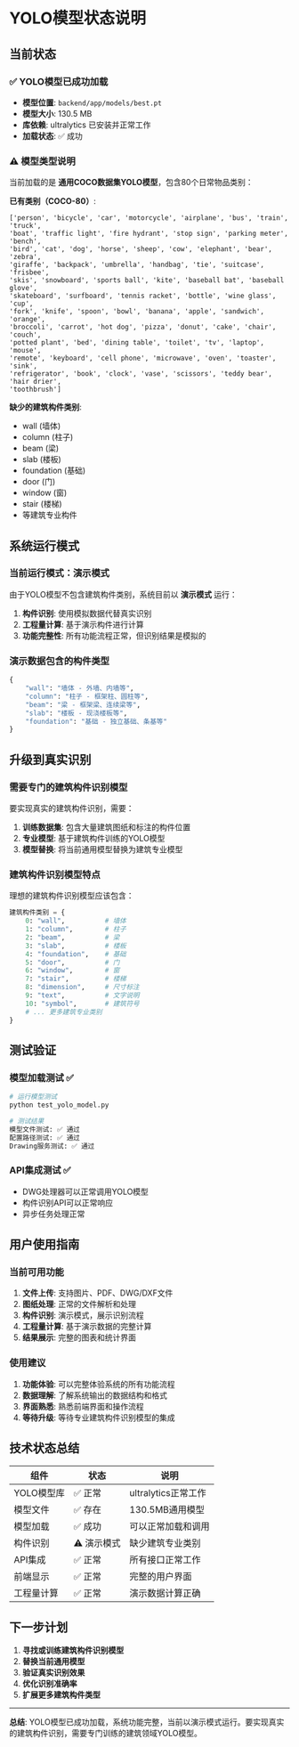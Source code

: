 # YOLO模型状态说明

## 当前状态

### ✅ YOLO模型已成功加载
- **模型位置**: `backend/app/models/best.pt`
- **模型大小**: 130.5 MB
- **库依赖**: ultralytics 已安装并正常工作
- **加载状态**: ✅ 成功

### ⚠️ 模型类型说明
当前加载的是 **通用COCO数据集YOLO模型**，包含80个日常物品类别：

**已有类别（COCO-80）**:
```
['person', 'bicycle', 'car', 'motorcycle', 'airplane', 'bus', 'train', 'truck', 
'boat', 'traffic light', 'fire hydrant', 'stop sign', 'parking meter', 'bench', 
'bird', 'cat', 'dog', 'horse', 'sheep', 'cow', 'elephant', 'bear', 'zebra', 
'giraffe', 'backpack', 'umbrella', 'handbag', 'tie', 'suitcase', 'frisbee', 
'skis', 'snowboard', 'sports ball', 'kite', 'baseball bat', 'baseball glove', 
'skateboard', 'surfboard', 'tennis racket', 'bottle', 'wine glass', 'cup', 
'fork', 'knife', 'spoon', 'bowl', 'banana', 'apple', 'sandwich', 'orange', 
'broccoli', 'carrot', 'hot dog', 'pizza', 'donut', 'cake', 'chair', 'couch', 
'potted plant', 'bed', 'dining table', 'toilet', 'tv', 'laptop', 'mouse', 
'remote', 'keyboard', 'cell phone', 'microwave', 'oven', 'toaster', 'sink', 
'refrigerator', 'book', 'clock', 'vase', 'scissors', 'teddy bear', 'hair drier', 
'toothbrush']
```

**缺少的建筑构件类别**:
- wall (墙体)
- column (柱子) 
- beam (梁)
- slab (楼板)
- foundation (基础)
- door (门)
- window (窗)
- stair (楼梯)
- 等建筑专业构件

## 系统运行模式

### 当前运行模式：演示模式
由于YOLO模型不包含建筑构件类别，系统目前以 **演示模式** 运行：

1. **构件识别**: 使用模拟数据代替真实识别
2. **工程量计算**: 基于演示构件进行计算
3. **功能完整性**: 所有功能流程正常，但识别结果是模拟的

### 演示数据包含的构件类型
```python
{
    "wall": "墙体 - 外墙、内墙等",
    "column": "柱子 - 框架柱、圆柱等", 
    "beam": "梁 - 框架梁、连续梁等",
    "slab": "楼板 - 现浇楼板等",
    "foundation": "基础 - 独立基础、条基等"
}
```

## 升级到真实识别

### 需要专门的建筑构件识别模型

要实现真实的建筑构件识别，需要：

1. **训练数据集**: 包含大量建筑图纸和标注的构件位置
2. **专业模型**: 基于建筑构件训练的YOLO模型
3. **模型替换**: 将当前通用模型替换为建筑专业模型

### 建筑构件识别模型特点

理想的建筑构件识别模型应该包含：

```python
建筑构件类别 = {
    0: "wall",          # 墙体
    1: "column",        # 柱子  
    2: "beam",          # 梁
    3: "slab",          # 楼板
    4: "foundation",    # 基础
    5: "door",          # 门
    6: "window",        # 窗
    7: "stair",         # 楼梯
    8: "dimension",     # 尺寸标注
    9: "text",          # 文字说明
    10: "symbol",       # 建筑符号
    # ... 更多建筑专业类别
}
```

## 测试验证

### 模型加载测试 ✅
```bash
# 运行模型测试
python test_yolo_model.py

# 测试结果
模型文件测试: ✅ 通过
配置路径测试: ✅ 通过  
Drawing服务测试: ✅ 通过
```

### API集成测试 ✅
- DWG处理器可以正常调用YOLO模型
- 构件识别API可以正常响应
- 异步任务处理正常

## 用户使用指南

### 当前可用功能
1. **文件上传**: 支持图片、PDF、DWG/DXF文件
2. **图纸处理**: 正常的文件解析和处理
3. **构件识别**: 演示模式，展示识别流程
4. **工程量计算**: 基于演示数据的完整计算
5. **结果展示**: 完整的图表和统计界面

### 使用建议
1. **功能体验**: 可以完整体验系统的所有功能流程
2. **数据理解**: 了解系统输出的数据结构和格式
3. **界面熟悉**: 熟悉前端界面和操作流程
4. **等待升级**: 等待专业建筑构件识别模型的集成

## 技术状态总结

| 组件 | 状态 | 说明 |
|------|------|------|
| YOLO模型库 | ✅ 正常 | ultralytics正常工作 |
| 模型文件 | ✅ 存在 | 130.5MB通用模型 |
| 模型加载 | ✅ 成功 | 可以正常加载和调用 |
| 构件识别 | ⚠️ 演示模式 | 缺少建筑专业类别 |
| API集成 | ✅ 正常 | 所有接口正常工作 |
| 前端显示 | ✅ 正常 | 完整的用户界面 |
| 工程量计算 | ✅ 正常 | 演示数据计算正确 |

## 下一步计划

1. **寻找或训练建筑构件识别模型**
2. **替换当前通用模型**
3. **验证真实识别效果**
4. **优化识别准确率**
5. **扩展更多建筑构件类型**

---

**总结**: YOLO模型已成功加载，系统功能完整，当前以演示模式运行。要实现真实的建筑构件识别，需要专门训练的建筑领域YOLO模型。 